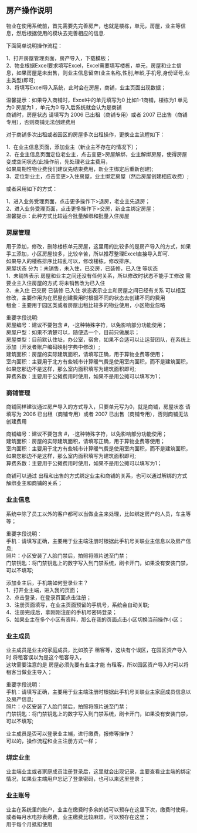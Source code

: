 ## 房产操作说明

物业在使用系统前，首先需要先完善房产，也就是楼栋，单元，房屋，业主等信息，然后根据使用的模块去完善相应的信息.</br>

下面简单说明操作流程：</br>

1、打开房屋管理页面，房产导入，下载模板；</br>
2、物业根据Excel要求填写Excel，Excel需要填写楼栋，单元，房屋和业主信息，如果房屋是未出售，则业主信息留空(业主名称,性别,年龄,手机号,身份证号,业主类型)即可;</br>
3、将填写Excel导入系统，此时会在房屋，商铺，业主页面出现数据；</br>

温馨提示：如果导入商铺时，Excel中的单元填写为0 比如1-1商铺，楼栋为1 单元为0 房屋为1 ，单元为0 导入后系统就会认为是商铺</br>
商铺时，房屋状态 请填写为 2006 已出租（商铺专用）或者 2007 已出售（商铺专用），否则商铺无法创建费用</br>

对于商铺多次出租或者园区的房屋多次出租操作，更换业主流程如下：</br>

1、在业主信息页面，添加业主（新业主不存在的情况下）；</br>
2、在业主信息页面定位老业主，点击变更>房屋解绑，业主解绑房屋，使得房屋变成空闲状态(此操作前，先处理老业主费用，<br/>
如果周期性物业费我们建议先结束费用，新业主绑定后重新创建);</br>
3、定位新业主，点击变更>入住房屋，业主绑定房屋（然后房屋创建相应收费）;</br>

或者采用如下的方式：</br>

1、进入业务受理页面，点击更多操作下>退房，老业主先退房；</br>
2、进入业务受理页面，点击更多操作下>交房，新业主绑定房屋；</br>
温馨提示：此种方式比较适合批量解绑和批量入住房屋</br>

### 房屋管理

用于添加，修改，删除楼栋单元房屋，这里用的比较多的是房产导入的方式，如果手工添加，小区房屋较多，比较辛苦，所以推荐整理Excel直接导入即可.</br>
如果导入的楼栋排序比较乱可以，修改楼栋，修改排序。</br>
房屋状态 分为：未销售，未入住，已交房，已装修，已入住 等状态</br>
1、未销售表示 房屋和业主之间还没有任何关系，所以修改时状态不能手工修改 需要业主入住房屋的方式 将未销售改为已入住</br>
2、未入住 已交房 已装修 已入住 状态表示业主和房屋之间已经有关系 可以相互修改，主要作用为在房屋创建费用时根据不同的状态去创建不同的费用</br>
租金：主要用于园区类或者房屋出租比较多的物业使用，小区物业忽略</br>

重要字段说明:</br>
房屋编号：建议不要包含 #，-这种特殊字符，以免影响部分功能使用；</br>
房屋户型：如果不清楚可以，随便选一个，目前只做展示；</br>
房屋类型：目前默认住址，办公室，宿舍，如果不合适可以让运营团队，在系统上添加（开发者账户编码映射字典中修改）;</br>
建筑面积：房屋的实际建筑面积，请填写正确，用于算物业费等使用；</br>
室内面积：主要用于北方有些城市计算暖气费是使用室内面积，而不是建筑面积，如果您那边不是这样，那么室内面积填写为建筑面积即可;</br>
算费系数：主要用于公摊费用时使用，如果不是用公摊可以填写为1；</br>

### 商铺管理

商铺同样建议通过房产导入的方式导入，只要单元写为0，就是商铺，房屋状态 请填写为 2006 已出租（商铺专用）或者 2007 已出售（商铺专用），否则商铺无法创建费用</br>

商铺编号：建议不要包含 #，-这种特殊字符，以免影响部分功能使用；</br>
建筑面积：房屋的实际建筑面积，请填写正确，用于算物业费等使用；</br>
室内面积：主要用于北方有些城市计算暖气费是使用室内面积，而不是建筑面积，如果您那边不是这样，那么室内面积填写为建筑面积即可;</br>
算费系数：主要用于公摊费用时使用，如果不是用公摊可以填写为1；</br>

商铺可以通过 出租和出售的方式绑定业主和商铺的关系，也可以通过解绑的方式 解绑业主和商铺的关系；</br>

### 业主信息

系统中除了员工以外的客户都可以当做业主来处理，比如绑定房产的人员，车主等等；</br>

重要字段说明：</br>
手机：请填写正确，主要用于业主端注册时根据此手机号关联业主信息以及房产信息;</br>
照片：小区安装了人脸门禁后，拍照将照片送至门禁；</br>
门禁钥匙：将门禁钥匙上的数字写入到门禁系统，刷卡开门，如果没有安装门禁，可以不填写;</br>

添加业主后，手机端如何登录业主？</br>
1、打开业主端，进入我的页面；</br>
2、点击登录，在登录页面点击注册；</br>
3、注册页面填写，在业主页面预留的手机号，系统会自动关联;</br>
4、注册完成后，拿刚刚注册的手机号密码登录；</br>
5、如果业主在多个小区有资料，那么在我的页面点击小区切换当前操作小区；</br>

### 业主成员

业主成员是业主的家庭成员，比如孩子 租客等，这块有个误区，在园区资产导入时 将租客误以为是这个租客导入，</br>
这块需要注意的是 房屋必须先要有业主才能 有租客，所以园区资产导入时可以将租客当做业主导入；</br>

重要字段说明：</br>
手机：请填写正确，主要用于业主端注册时根据此手机号关联业主家庭成员信息以及房产信息;</br>
照片：小区安装了人脸门禁后，拍照将照片送至门禁；</br>
门禁钥匙：将门禁钥匙上的数字写入到门禁系统，刷卡开门，如果没有安装门禁，可以不填写;</br>

业主成员是否可以登录业主端，进行缴费，报修等操作？</br>
可以的，操作流程和业主注册方式一样；</br>

### 绑定业主

业主端业主或者家庭成员注册登录后，这里就会出现记录，主要查看业主端的绑定情况，如果业主端用户忘记了登录密码，也可以来这里登录；</br>

### 业主账号

业主在系统里的账户，业主在缴费时多余的钱可以预存在这里下次，缴费时使用，或者每月水电抄表缴费，业主缴费比较麻烦，可以预存在这里；</br>
用于每个月抵扣使用</br>

